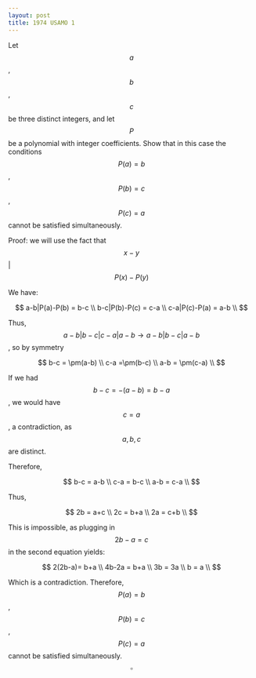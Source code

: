 ```yaml
---
layout: post
title: 1974 USAMO 1
---
```

Let $$a$$, $$b$$, $$c$$ be three distinct integers, and let $$P$$ be a polynomial with integer
coefficients. Show that in this case the conditions $$P(a) = b$$, $$P(b) = c$$, $$P(c) = a$$ cannot be satisfied simultaneously.

Proof: we will use the fact that $$x-y$$|$$P(x)-P(y)$$

We have:

$$ a-b|P(a)-P(b) = b-c \\ 
 b-c|P(b)-P(c) = c-a \\ 
 c-a|P(c)-P(a) = a-b \\ $$



Thus, $$a-b | b-c | c-a | a-b \rightarrow a-b | b-c| a-b$$, so by symmetry

$$ b-c  = \pm(a-b) \\ 
c-a =\pm(b-c) \\ 
 a-b = \pm(c-a) \\ $$

If we had $$b-c=-(a-b)=b-a$$, we would have $$c=a$$, a contradiction, as $$a,b,c$$ are distinct.

Therefore,

$$ b-c = a-b \\ 
 c-a = b-c \\ 
 a-b = c-a \\ $$
 
Thus,

$$ 2b = a+c \\ 
 2c = b+a \\ 
 2a = c+b \\ $$

This is impossible, as plugging in $$2b-a=c$$ in the second equation yields:

$$ 2(2b-a)= b+a \\ 
 4b-2a = b+a \\ 
 3b = 3a \\ 
 b = a  \\ $$

Which is a contradiction. Therefore,  $$P(a) = b$$, $$P(b) = c$$, $$P(c) = a$$ cannot be satisfied simultaneously. $$\square$$
